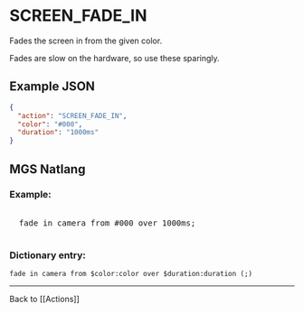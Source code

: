 # SCREEN_FADE_IN

Fades the screen in from the given color.

Fades are slow on the hardware, so use these sparingly.

## Example JSON

```json
{
  "action": "SCREEN_FADE_IN",
  "color": "#000",
  "duration": "1000ms"
}
```

## MGS Natlang

### Example:

<pre class="HyperMD-codeblock mgs">

  <span class="verb">fade</span> <span class="">in</span> <span class="target">camera</span> <span class="">from</span> <span class="number">#000</span> <span class="">over</span> <span class="number">1000ms</span><span class="terminator">;</span>

</pre>

### Dictionary entry:

```
fade in camera from $color:color over $duration:duration (;)
```

---

Back to [[Actions]]
